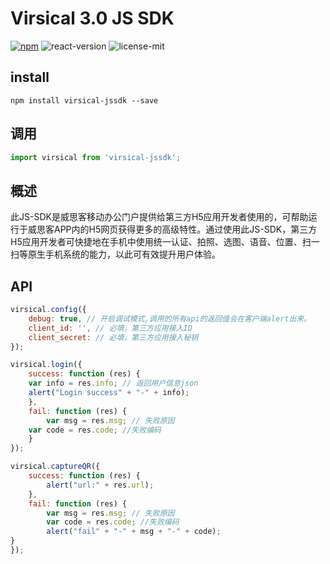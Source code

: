 # Virsical 3.0 JS SDK

[![npm](https://img.shields.io/npm/v/virsical-jssdk.svg?maxAge=2592000?style=plastic)](https://www.npmjs.com/package/virsical-jssdk)
![react-version](https://img.shields.io/badge/react%20version-15.0.0%20or%20later-61dafb.svg)
![license-mit](https://img.shields.io/badge/license-MIT-42cd00.svg)

## install
```npm
npm install virsical-jssdk --save
```
 
## 调用
```javascript
import virsical from 'virsical-jssdk';
```

## 概述
此JS-SDK是威思客移动办公门户提供给第三方H5应用开发者使用的，可帮助运行于威思客APP内的H5网页获得更多的高级特性。通过使用此JS-SDK，第三方H5应用开发者可快捷地在手机中使用统一认证、拍照、选图、语音、位置、扫一扫等原生手机系统的能力，以此可有效提升用户体验。

## API
```javascript
virsical.config({
    debug: true, // 开启调试模式,调用的所有api的返回值会在客户端alert出来。
    client_id: '', // 必填，第三方应用接入ID
    client_secret: // 必填，第三方应用接入秘钥
});
```

```javascript
virsical.login({
    success: function (res) {
	var info = res.info; // 返回用户信息json
	alert("Login success" + "-" + info);
    },
	fail: function (res) {
        var msg = res.msg; // 失败原因
	var code = res.code; //失败编码
    }
});
```


```javascript
virsical.captureQR({
	success: function (res) {
		alert("url:" + res.url);
	},
	fail: function (res) {
		var msg = res.msg; // 失败原因
		var code = res.code; //失败编码
		alert("fail" + "-" + msg + "-" + code);
}
});
```
